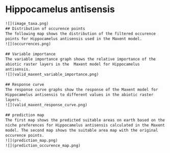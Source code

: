 # Hippocamelus antisensis 
    ![](image_taxa.png) 
    ## Distribution of occurence points 
    The following map shows the distribution of the filtered occurence points for Hippocamelus antisensis used in the Maxent model. 
    ![](occurrences.png)
    
    ## Variable importance 
    The variable importance graph shows the relative importance of the abiotic raster layers in the  Maxent model for Hippocamelus antisensis. 
    ![](valid_maxent_variable_importance.png)
    
    ## Response curve 
    The response curve graphs show the response of the Maxent model for Hippocamelus antisensis to different values in the abiotic raster layers. 
    ![](valid_maxent_response_curve.png)
    
    ## prediction map 
    The first map shows the predicted suitable areas on earth based on the niche preferences for Hippocamelus antisensis calculated in the Maxent model. The second map shows the suitable area map with the original occurence points. 
    ![](prediction_map.png)
    ![](prediction_occurence_map.png)
    
